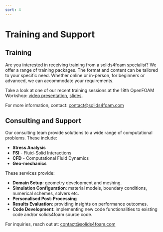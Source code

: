 ```yaml
---
sort: 4
---
```


# Training and Support

## Training

Are you interested in receiving training from a solids4foam specialist? We offer a range of training packages. The format and content can be tailored to your specific need. Whether online or in-person, for beginners or advanced, we can accommodate your requirements.

Take a look at one of our recent training sessions at the 18th OpenFOAM Workshop: [video presentation](https://www.youtube.com/watch?v=7tmuqK58gIA), [slides](https://www.researchgate.net/publication/372289192_Solid_mechanics_and_fluid-solid_interactions_using_solids4foam-v20).     

For more information, contact: contact@solids4foam.com

## Consulting and Support

Our consulting team provide solutions to a wide range of computational problems. These include:

- **Stress Analysis**   
- **FSI** - Fluid-Solid Interactions 
- **CFD** - Computational Fluid Dynamics
- **Geo-mechanics**
  

These services provide:   
- **Domain Setup**: geometry development and meshing.
- **Simulation Configuration**: material models, boundary conditions, numerical schemes, solvers etc.
- **Personalised Post-Processing**
- **Results Evaluation**: providing insights on performance outcomes.
- **Code Development**: implementing new code functionalities to existing code and/or solids4foam source code. 

For inquiries, reach out at: contact@solids4foam.com

<!-- {% include list.liquid all=true %} -->
